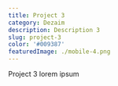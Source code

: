 ```yaml
---
title: Project 3
category: Dezaim
description: Description 3
slug: project-3
color: '#009387'
featuredImage: ./mobile-4.png
---
```


Project 3 lorem ipsum
